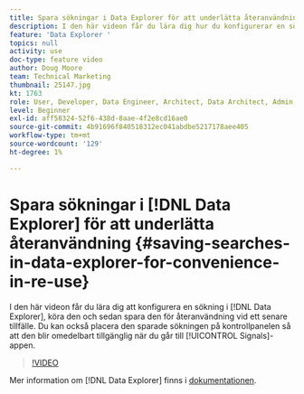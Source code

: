 ```yaml
---
title: Spara sökningar i Data Explorer för att underlätta återanvändning
description: I den här videon får du lära dig hur du konfigurerar en sökning i Data Explorer, kör den och sedan sparar den för återanvändning vid ett senare tillfälle. Du kan också placera den sparade sökningen på kontrollpanelen så att den blir omedelbart tillgänglig när du går till appen Signaler.
feature: 'Data Explorer '
topics: null
activity: use
doc-type: feature video
author: Doug Moore
team: Technical Marketing
thumbnail: 25147.jpg
kt: 1763
role: User, Developer, Data Engineer, Architect, Data Architect, Admin, Leader
level: Beginner
exl-id: aff58324-52f6-438d-8aae-4f2e8cd16ae0
source-git-commit: 4b91696f840518312ec041abdbe5217178aee405
workflow-type: tm+mt
source-wordcount: '129'
ht-degree: 1%

---
```


# Spara sökningar i [!DNL Data Explorer] för att underlätta återanvändning {#saving-searches-in-data-explorer-for-convenience-in-re-use}

I den här videon får du lära dig att konfigurera en sökning i [!DNL Data Explorer], köra den och sedan spara den för återanvändning vid ett senare tillfälle. Du kan också placera den sparade sökningen på kontrollpanelen så att den blir omedelbart tillgänglig när du går till [!UICONTROL Signals]-appen.

>[!VIDEO](https://video.tv.adobe.com/v/25147/?quality=12)

Mer information om [!DNL Data Explorer] finns i [dokumentationen](https://experiencecloud.adobe.com/resources/help/en_US/aam/data-explorer.html).
